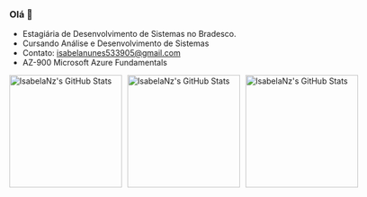 ### Olá 👋

- Estagiária de Desenvolvimento de Sistemas no Bradesco.
- Cursando Análise e Desenvolvimento de Sistemas
- Contato: isabelanunes533905@gmail.com
- AZ-900 Microsoft Azure Fundamentals


<div style="display: flex; align-items: center; gap: 10px;">
  <img src="https://github-readme-stats.vercel.app/api?username=IsabelaNz&theme=outrun&show_icons=true&hide_border=true&count_private=true" alt="IsabelaNz's GitHub Stats"  style="height: 200px;" />

  <img src="https://github-readme-stats.vercel.app/api/top-langs/?username=IsabelaNz&theme=outrun&show_icons=true&hide_border=true&layout=compact" alt="IsabelaNz's GitHub Stats"  style="height: 200px;" />

 <img src="https://streak-stats.demolab.com?user=IsabelaNz&theme=outrun&hide_border=true" alt="IsabelaNz's GitHub Stats" style="height: 200px;" />
</div>



